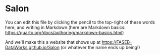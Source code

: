 # Salon

You can edit this file by clicking the pencil to the top-right of these words here, and writing in Markdown (here are Markdown basics: https://quarto.org/docs/authoring/markdown-basics.html)

And we'll make this a website that shows up at https://FASEB-DataWorks.github.io/Salon (or whatever the name ends up being!)
